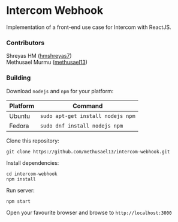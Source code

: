 # Intercom Webhook
Implementation of a front-end use case for Intercom with ReactJS.

### Contributors
Shreyas HM ([hmshreyas7][1])  
Methusael Murmu ([methusael13][2])

### Building
Download `nodejs` and `npm` for your platform:

| Platform | Command |
| -------- | ------- |
| Ubuntu | `sudo apt-get install nodejs npm` |
| Fedora | `sudo dnf install nodejs npm` |

Clone this repository:
```
git clone https://github.com/methusael13/intercom-webhook.git
```

Install dependencies:
```
cd intercom-webhook
npm install
```

Run server:
```
npm start
```

Open your favourite browser and browse to `http://localhost:3000`

[1]: https://github.com/hmshreyas7
[2]: https://github.com/methusael13
